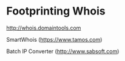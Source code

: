 # Footprinting Whois

http://whois.domaintools.com

SmartWhois (https://www.tamos.com) 

Batch IP Converter (http://www.sabsoft.com)